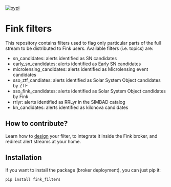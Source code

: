 [![pypi](https://img.shields.io/pypi/v/fink-filters.svg)](https://pypi.python.org/pypi/fink-filters)

# Fink filters

This repository contains filters used to flag only particular parts of the full stream to be distributed to Fink users. Available filters (i.e. topics) are:

- sn_candidates: alerts identified as SN candidates
- early_sn_candidates: alerts identified as Early SN candidates
- microlensing_candidates: alerts identified as Microlensing event candidates
- sso_ztf_candiates: alerts identified as Solar System Object candidates by ZTF
- sso_fink_candidates: alerts identified as Solar System Object candidates by Fink
- rrlyr: alerts identified as RRLyr in the SIMBAD catalog
- kn_candidates: alerts identified as kilonova candidates

## How to contribute?

Learn how to [design](https://fink-broker.readthedocs.io/en/latest/tutorials/create-filters/) your filter, to integrate it inside the Fink broker, and redirect alert streams at your home.

## Installation

If you want to install the package (broker deployment), you can just pip it:

```
pip install fink_filters
```
